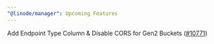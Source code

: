 ```yaml
---
"@linode/manager": Upcoming Features
---
```


Add Endpoint Type Column & Disable CORS for Gen2 Buckets ([#10771](https://github.com/linode/manager/pull/10771))
